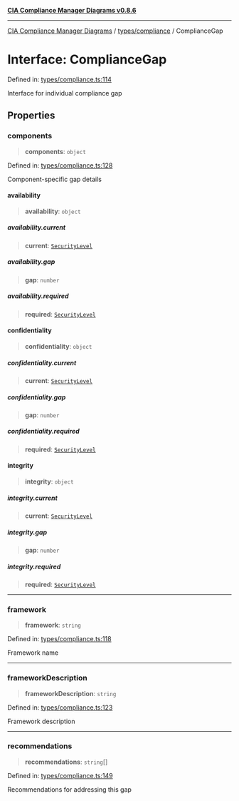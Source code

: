 [**CIA Compliance Manager Diagrams v0.8.6**](../../../README.md)

***

[CIA Compliance Manager Diagrams](../../../modules.md) / [types/compliance](../README.md) / ComplianceGap

# Interface: ComplianceGap

Defined in: [types/compliance.ts:114](https://github.com/Hack23/cia-compliance-manager/blob/050a250237d6f621490781dbdf95155919f35aed/src/types/compliance.ts#L114)

Interface for individual compliance gap

## Properties

### components

> **components**: `object`

Defined in: [types/compliance.ts:128](https://github.com/Hack23/cia-compliance-manager/blob/050a250237d6f621490781dbdf95155919f35aed/src/types/compliance.ts#L128)

Component-specific gap details

#### availability

> **availability**: `object`

##### availability.current

> **current**: [`SecurityLevel`](../../../index/type-aliases/SecurityLevel.md)

##### availability.gap

> **gap**: `number`

##### availability.required

> **required**: [`SecurityLevel`](../../../index/type-aliases/SecurityLevel.md)

#### confidentiality

> **confidentiality**: `object`

##### confidentiality.current

> **current**: [`SecurityLevel`](../../../index/type-aliases/SecurityLevel.md)

##### confidentiality.gap

> **gap**: `number`

##### confidentiality.required

> **required**: [`SecurityLevel`](../../../index/type-aliases/SecurityLevel.md)

#### integrity

> **integrity**: `object`

##### integrity.current

> **current**: [`SecurityLevel`](../../../index/type-aliases/SecurityLevel.md)

##### integrity.gap

> **gap**: `number`

##### integrity.required

> **required**: [`SecurityLevel`](../../../index/type-aliases/SecurityLevel.md)

***

### framework

> **framework**: `string`

Defined in: [types/compliance.ts:118](https://github.com/Hack23/cia-compliance-manager/blob/050a250237d6f621490781dbdf95155919f35aed/src/types/compliance.ts#L118)

Framework name

***

### frameworkDescription

> **frameworkDescription**: `string`

Defined in: [types/compliance.ts:123](https://github.com/Hack23/cia-compliance-manager/blob/050a250237d6f621490781dbdf95155919f35aed/src/types/compliance.ts#L123)

Framework description

***

### recommendations

> **recommendations**: `string`[]

Defined in: [types/compliance.ts:149](https://github.com/Hack23/cia-compliance-manager/blob/050a250237d6f621490781dbdf95155919f35aed/src/types/compliance.ts#L149)

Recommendations for addressing this gap
